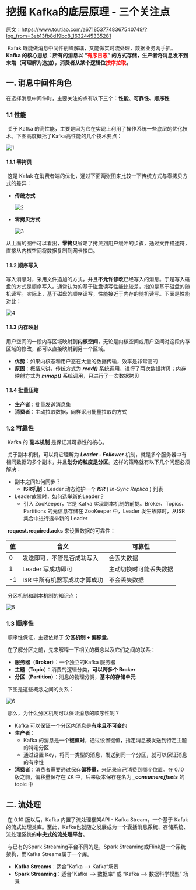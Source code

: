 # 挖掘 Kafka的底层原理 - 三个关注点

原文：https://www.toutiao.com/a6718537748367540749/?log_from=3eb13fb8d19bc8_1632445335281



​        Kafak 既能做消息中间件削峰解耦，又能做实时流处理，数据业务两手抓。**Kafka 的核心思想：所有的消息以 “<font color='red'>有序日志</font>” 的方式存储，生产者将消息发不到末端（可理解为追加），消费者从某个逻辑位<font color='red'>按序拉取</font>。**

## 一. 消息中间件角色

​        在选择消息中间件时，主要关注的点有以下三个：**性能、可靠性、顺序性**

### 1.1 性能

​        关于 Kafka 的高性能，主要是因为它在实现上利用了操作系统一些底层的优化技术。下图高度概括了Kafka高性能的几个技术要点：

![1](./images/three_concerns_of_Kafka/1.png)

#### 1.1.1 零拷贝

​        这是 Kafak 在消费者端的优化，通过下面两张图来比较一下传统方式与零拷贝方式的差异：

* **传统方式**

  ![2](./images/three_concerns_of_Kafka/2.png)

* **零拷贝方式**

  ![3](./images/three_concerns_of_Kafka/3.png)

​        从上面的图中可以看出，**零拷贝**省略了拷贝到用户缓冲的步骤，通过文件描述符，直接从内核空间将数据复制到网卡接口。

#### 1.1.2 顺序写入

​        写入消息时，采用文件追加的方式，并且**不允许修改**已经写入的消息。于是写入磁盘的方式是顺序写入。通常认为的基于磁盘读写性能比较差，指的是基于磁盘的随机读写。实际上，基于磁盘的顺序读写，性能接近于内存的随机读写。下面是性能对比：

![4](./images/three_concerns_of_Kafka/4.png)

#### 1.1.3 内存映射

​        用户空间的一段内存区域映射到**内核空间**，无论是内核空间或用户空间对这段内存区域的修改，都可以直接映射到另一个区域。

* **优势**：如果内核态和用户态在大量的数据传输，效率是非常高的
* **原因**：概括来讲，传统方式为 ***read()*** 系统调用，进行了两次数据拷贝；内存映射方式为 ***mmap()*** 系统调用，只进行了一次数据拷贝

#### 1.1.4 批量压缩

* **生产者**：批量发送消息集
* **消费者**：主动拉取数据，同样采用批量拉取的方式

### 1.2 可靠性

​        Kafka 的 **副本机制** 是保证其可靠性的核心。

​        关于副本机制，可以将它理解为 ***Leader - Follower*** 机制，就是多个服务器中有相同数据的多个副本，并且**划分的粒度是分区**。这样的策略就有以下几个问题必须解决：

* 副本之间如何同步？
  * **ISR机制**：Leader 动态维护一个 ***ISR*** ( *In-Sync Replica* ) 列表
* Leader故障时，如何选举新的Leader？
  * 引入 ZooKeeper，它是 Kafka 实现副本机制的前提。Broker、Topics、Partitions 的元信息存储在 ZooKeeper 中，Leader 发生故障时，从ISR集合中进行选举新的 Leader

​        **request.required.acks** 来设置数据的可靠性：

| 值   | 含义                         | 可靠性                 |
| ---- | ---------------------------- | ---------------------- |
| 0    | 发送即可，不管是否成功写入   | 会丢失数据             |
| 1    | Leader 写成功即可            | 主动切换时可能丢失数据 |
| -1   | ISR 中所有机器写成功才算成功 | 不会丢失数据           |

​        分区机制和副本机制的知识点：

![5](./images/three_concerns_of_Kafka/5.png)

### 1.3 顺序性

​        顺序性保证，主要依赖于 **分区机制 + 偏移量**。

​        在了解分区之前，先来解释一下相关的概念以及它们之间的联系：

* **服务器**（**Broker**）：一个独立的Kafka 服务器
* **主题**（**Topic**）：消费的逻辑分类，**可以跨多个 Broker**
* **分区**（**Partition**）：消息的物理分类，**基本的存储单元**

​        下图是这些概念之间的关系：

![6](./images/three_concerns_of_Kafka/6.png)

​        那么，为什么分区机制可以保证消息的顺序性呢？

* Kafka 可以保证一个分区内消息是**有序且不可变**的
* **生产者**：
  * Kafka 的消息是一个**键值对**，通过设置键值，指定消息被发送到特定主题的特定分区
  * 通过设置 Key，将同一类型的消息，发送到同一个分区，就可以保证消息的有序性
* **消费者**：消费者需要通过保存**偏移量**，来记录自己消费到哪个位置。在 0.10 版之前，偏移量保存在 ZK 中，后来版本保存在名为 ***_consumeroffsets*** 的 topic 中

## 二. 流处理

​        在 0.10 版以后，Kafka 内置了流处理框架API - Kafka Stream，一个基于 Kafak 的流式处理类库。至此，Kafka也就随之发展成为一个囊括消息系统、存储系统、流处理系统的**中央式的流处理平台**。

​        与已有的Spark Streaming平台不同的是，Spark Streaming或Flink是一个系统架构，而Kafka Streams属于一个库。

- **Kafka Streams**：适合”Kafka --> Kafka“场景
- **Spark Streaming**：适合”Kafka --> 数据库” 或 “Kafka --> 数据科学模型” 场景